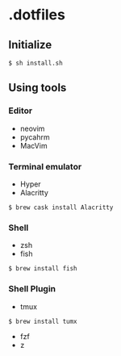 # .dotfiles

## Initialize

``` 
$ sh install.sh
```

## Using tools

### Editor

- neovim
- pycahrm
- MacVim

### Terminal emulator

- Hyper
- Alacritty

```
$ brew cask install Alacritty
```

### Shell

- zsh
- fish

```
$ brew install fish
```

### Shell Plugin

- tmux

```
$ brew install tumx
```

- fzf
- z

